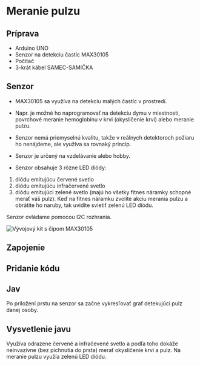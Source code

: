 # Meranie pulzu

## Príprava
- Arduino UNO
- Senzor na detekciu častíc MAX30105
- Počítač
- 3-krát kábel SAMEC-SAMIČKA

## Senzor
- MAX30105 sa využíva na detekciu malých častíc v prostredí. 
- Napr. je možné ho naprogramovať na detekciu dymu v miestnosti, povrchové meranie hemoglobínu v krvi (okysličenie krvi) alebo meranie pulzu.
- Senzor nemá priemyselnú kvalitu, takže v reálnych detektoroch požiaru ho nenájdeme, ale využíva sa rovnaký princíp.
- Senzor je určený na vzdelávanie alebo hobby.

- Senzor obsahuje 3 rôzne LED diódy:
1. diódu emitujúcu červené svetlo
2. diódu emitujúcu infračervené svetlo
3. diódu emitujúci zelené svetlo (majú ho všetky fitnes náramky schopné merať váš pulz).
Keď na fitnes náramku zvolíte akciu merania pulzu a obrátite ho naruby, tak uvidíte svietiť zelenú LED diódu.

Senzor ovládame pomocou I2C rozhrania.

![Vývojový kit s čipom MAX30105](https://github.com/alexandervalach/amavet-arduino-experiments/raw/main/02%20-%20Meranie%20pulzu/Obr%C3%A1zky/max30105%20-%20detektor%20castic.jpg)


## Zapojenie

## Pridanie kódu

## Jav
Po priložení prstu na senzor sa začne vykresľovať graf detekujúci pulz danej osoby.

## Vysvetlenie javu
Využíva odrazene červené a infračevené svetlo a podľa toho dokáže neinvazívne (bez pichnutia do prsta) merať okysličenie krvi a pulz.
Na meranie pulzu využía zelenú LED diódu.